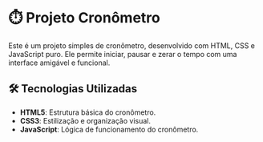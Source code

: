 <h1>⏱️ Projeto Cronômetro</h1>
  <p>
    Este é um projeto simples de cronômetro, desenvolvido com HTML, CSS e JavaScript puro. 
    Ele permite iniciar, pausar e zerar o tempo com uma interface amigável e funcional.
  </p>

  <h2>🛠️ Tecnologias Utilizadas</h2>
  <ul>
    <li><strong>HTML5</strong>: Estrutura básica do cronômetro.</li>
    <li><strong>CSS3</strong>: Estilização e organização visual.</li>
    <li><strong>JavaScript</strong>: Lógica de funcionamento do cronômetro.</li>
 </ul>
